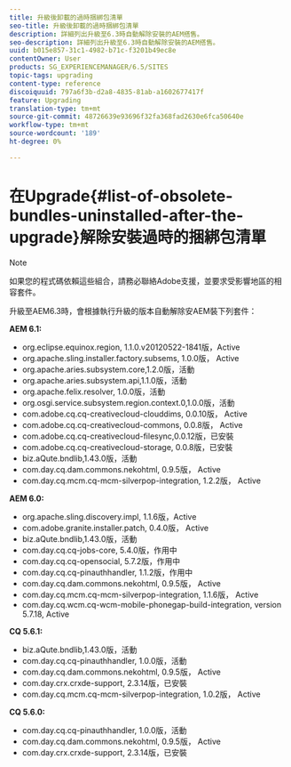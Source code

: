 ```yaml
---
title: 升級後卸載的過時捆綁包清單
seo-title: 升級後卸載的過時捆綁包清單
description: 詳細列出升級至6.3時自動解除安裝的AEM搭售。
seo-description: 詳細列出升級至6.3時自動解除安裝的AEM搭售。
uuid: b015e857-31c1-4982-b71c-f3201b49ec8e
contentOwner: User
products: SG_EXPERIENCEMANAGER/6.5/SITES
topic-tags: upgrading
content-type: reference
discoiquuid: 797a6f3b-d2a8-4835-81ab-a1602677417f
feature: Upgrading
translation-type: tm+mt
source-git-commit: 48726639e93696f32fa368fad2630e6fca50640e
workflow-type: tm+mt
source-wordcount: '189'
ht-degree: 0%

---
```



# 在Upgrade{#list-of-obsolete-bundles-uninstalled-after-the-upgrade}解除安裝過時的捆綁包清單

>[!NOTE]
>
>如果您的程式碼依賴這些組合，請務必聯絡Adobe支援，並要求受影響地區的相容套件。

升級至AEM6.3時，會根據執行升級的版本自動解除安AEM裝下列套件：

**AEM 6.1:**

* org.eclipse.equinox.region, 1.1.0.v20120522-1841版，Active
* org.apache.sling.installer.factory.subsems, 1.0.0版， Active
* org.apache.aries.subsystem.core,1.2.0版，活動
* org.apache.aries.subsystem.api,1.1.0版，活動
* org.apache.felix.resolver, 1.0.0版，活動
* org.osgi.service.subsystem.region.context.0,1.0.0版，活動
* com.adobe.cq.cq-creativecloud-clouddims, 0.0.10版， Active
* com.adobe.cq.cq-creativecloud-commons, 0.0.8版， Active
* com.adobe.cq.cq-creativecloud-filesync,0.0.12版，已安裝
* com.adobe.cq.cq-creativecloud-storage, 0.0.8版，已安裝
* biz.aQute.bndlib,1.43.0版，活動
* com.day.cq.dam.commons.nekohtml, 0.9.5版， Active
* com.day.cq.mcm.cq-mcm-silverpop-integration, 1.2.2版， Active

**AEM 6.0:**

* org.apache.sling.discovery.impl, 1.1.6版，Active
* com.adobe.granite.installer.patch, 0.4.0版， Active
* biz.aQute.bndlib,1.43.0版，活動
* com.day.cq.cq-jobs-core, 5.4.0版，作用中
* com.day.cq.cq-opensocial, 5.7.2版，作用中
* com.day.cq.cq-pinauthhandler, 1.1.2版，作用中
* com.day.cq.dam.commons.nekohtml, 0.9.5版， Active
* com.day.cq.mcm.cq-mcm-silverpop-integration, 1.1.6版， Active
* com.day.cq.wcm.cq-wcm-mobile-phonegap-build-integration, version 5.7.18, Active

**CQ 5.6.1:**

* biz.aQute.bndlib,1.43.0版，活動
* com.day.cq.cq-pinauthhandler, 1.0.0版，活動
* com.day.cq.dam.commons.nekohtml, 0.9.5版， Active
* com.day.crx.crxde-support, 2.3.14版，已安裝
* com.day.cq.mcm.cq-mcm-silverpop-integration, 1.0.2版， Active

**CQ 5.6.0:**

* com.day.cq.cq-pinauthhandler, 1.0.0版，活動
* com.day.cq.dam.commons.nekohtml, 0.9.5版， Active
* com.day.crx.crxde-support, 2.3.14版，已安裝

